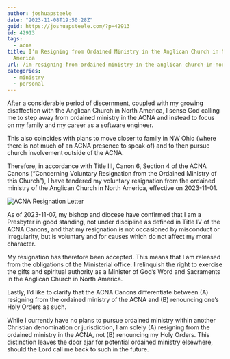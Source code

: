 ```yaml
---
author: joshuapsteele
date: "2023-11-08T19:50:28Z"
guid: https://joshuapsteele.com/?p=42913
id: 42913
tags:
  - acna
title: I'm Resigning from Ordained Ministry in the Anglican Church in North
  America
url: /im-resigning-from-ordained-ministry-in-the-anglican-church-in-north-america/
categories:
  - ministry
  - personal
---
```


After a considerable period of discernment, coupled with my growing disaffection with the Anglican Church in North America, I sense God calling me to step away from ordained ministry in the ACNA and instead to focus on my family and my career as a software engineer.

This also coincides with plans to move closer to family in NW Ohio (where there is not much of an ACNA presence to speak of) and to then pursue church involvement outside of the ACNA.

Therefore, in accordance with Title III, Canon 6, Section 4 of the ACNA Canons (“Concerning Voluntary Resignation from the Ordained Ministry of this Church”), I have tendered my voluntary resignation from the ordained ministry of the Anglican Church in North America, effective on 2023-11-01.

![ACNA Resignation Letter](/Joshua_Steele_ACNA_Resignation_2023-11-07.jpg)

As of 2023-11-07, my bishop and diocese have confirmed that I am a Presbyter in good standing, not under discipline as defined in Title IV of the ACNA Canons, and that my resignation is not occasioned by misconduct or irregularity, but is voluntary and for causes which do not affect my moral character.

My resignation has therefore been accepted. This means that I am released from the obligations of the Ministerial office. I relinquish the right to exercise the gifts and spiritual authority as a Minister of God’s Word and Sacraments in the Anglican Church in North America.

Lastly, I’d like to clarify that the ACNA Canons differentiate between (A) resigning from the ordained ministry of the ACNA and (B) renouncing one’s Holy Orders as such.

While I currently have no plans to pursue ordained ministry within another Christian denomination or jurisdiction, I am solely (A) resigning from the ordained ministry in the ACNA, not (B) renouncing my Holy Orders. This distinction leaves the door ajar for potential ordained ministry elsewhere, should the Lord call me back to such in the future.
